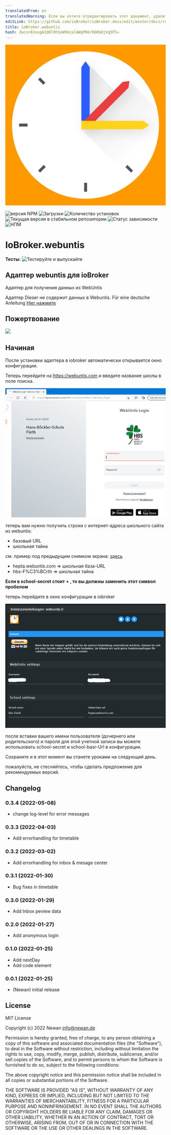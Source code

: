 ```yaml
---
translatedFrom: en
translatedWarning: Если вы хотите отредактировать этот документ, удалите поле «translatedFrom», в противном случае этот документ будет снова автоматически переведен
editLink: https://github.com/ioBroker/ioBroker.docs/edit/master/docs/ru/adapterref/iobroker.webuntis/README.md
title: ioBroker.webuntis
hash: Zwco+BJoxgA1O8l9hSoW9kzalAWqPR6r0D6b8jVq5PI=
---
```

![Логотип](../../../en/adapterref/iobroker.webuntis/admin/webuntis.png)

![версия NPM](https://img.shields.io/npm/v/iobroker.webuntis.svg)
![Загрузки](https://img.shields.io/npm/dm/iobroker.webuntis.svg)
![Количество установок](https://iobroker.live/badges/webuntis-installed.svg)
![Текущая версия в стабильном репозитории](https://iobroker.live/badges/webuntis-stable.svg)
![Статус зависимости](https://img.shields.io/david/Newan/iobroker.webuntis.svg)
![НПМ](https://nodei.co/npm/iobroker.webuntis.png?downloads=true)

# IoBroker.webuntis
**Тесты:** ![Тестируйте и выпускайте](https://github.com/Newan/ioBroker.webuntis/workflows/Test%20and%20Release/badge.svg)

## Адаптер webuntis для ioBroker
Адаптер для получения данных из WebUntis

Адаптер Dieser не содержит данных в Webuntis.
Für eine deutsche Anleitung [Hier нажмите](readme/readme.de.md)

## Пожертвование
[![](https://www.paypalobjects.com/de_DE/DE/i/btn/btn_donateCC_LG.gif)](https://www.paypal.com/cgi-bin/webscr?cmd=_s-xclick&hosted_button_id=L55UBQJKJEUJL)

## Начиная
После установки адаптера в iobroker автоматически открывается окно конфигурации.

Теперь перейдите на https://webuntis.com и введите название школы в поле поиска.

![webuntis_start](../../../en/adapterref/iobroker.webuntis/readme/img/webuntis_start.png)

теперь вам нужно получить строки с интернет-адреса школьного сайта из webuntis:

- базовый URL
- школьная тайна

см. пример под предыдущим снимком экрана: [здесь](https://hepta.webuntis.com/WebUntis/?school=hbs-F%C3%BCrth#/basic/login)

- hepta.webuntis.com => школьная база-URL
- hbs-F%C3%BCrth => школьная тайна

**Если в school-secret стоит __+__ , то вы должны заменить этот символ пробелом**

теперь перейдите в окно конфигурации в iobroker

![webuntis_config](../../../en/adapterref/iobroker.webuntis/readme/img/webuntis_config.png)

после вставки вашего имени пользователя (дочернего или родительского) и пароля для этой учетной записи вы можете использовать school-secret и school-basr-Url в конфигурации.

Сохраните и в этот момент вы станете уроками на следующий день.

пожалуйста, не стесняйтесь, чтобы сделать предложение для рекомендуемых версий.

## Changelog
<!--
    Placeholder for the next version (at the beginning of the line):
    ### **WORK IN PROGRESS**
-->
### 0.3.4 (2022-05-08)
* change log-level for error messages

### 0.3.3 (2022-04-03)
* Add errorhandling for timetable

### 0.3.2 (2022-03-02)
* Add errorhandling for inbox & mesage center

### 0.3.1 (2022-01-30)
* Bug fixes in timetable

### 0.3.0 (2022-01-29)
* Add Inbox peview data

### 0.2.0 (2022-01-27)
* Add anonymous login

### 0.1.0 (2022-01-25)
* Add nextDay
* Add code element

### 0.0.1 (2022-01-25)
* (Newan) initial release

## License
MIT License

Copyright (c) 2022 Newan <info@newan.de>

Permission is hereby granted, free of charge, to any person obtaining a copy
of this software and associated documentation files (the "Software"), to deal
in the Software without restriction, including without limitation the rights
to use, copy, modify, merge, publish, distribute, sublicense, and/or sell
copies of the Software, and to permit persons to whom the Software is
furnished to do so, subject to the following conditions:

The above copyright notice and this permission notice shall be included in all
copies or substantial portions of the Software.

THE SOFTWARE IS PROVIDED "AS IS", WITHOUT WARRANTY OF ANY KIND, EXPRESS OR
IMPLIED, INCLUDING BUT NOT LIMITED TO THE WARRANTIES OF MERCHANTABILITY,
FITNESS FOR A PARTICULAR PURPOSE AND NONINFRINGEMENT. IN NO EVENT SHALL THE
AUTHORS OR COPYRIGHT HOLDERS BE LIABLE FOR ANY CLAIM, DAMAGES OR OTHER
LIABILITY, WHETHER IN AN ACTION OF CONTRACT, TORT OR OTHERWISE, ARISING FROM,
OUT OF OR IN CONNECTION WITH THE SOFTWARE OR THE USE OR OTHER DEALINGS IN THE
SOFTWARE.
